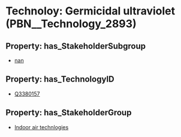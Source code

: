 # Technoloy: __Germicidal ultraviolet__ (PBN__Technology_2893)

## Property: has_StakeholderSubgroup

* [nan](PBN__TechSubgroup_7)

## Property: has_TechnologyID

* [Q3380157](Q3380157)

## Property: has_StakeholderGroup

* [Indoor air technlogies](PBN__TechGroup_18)

